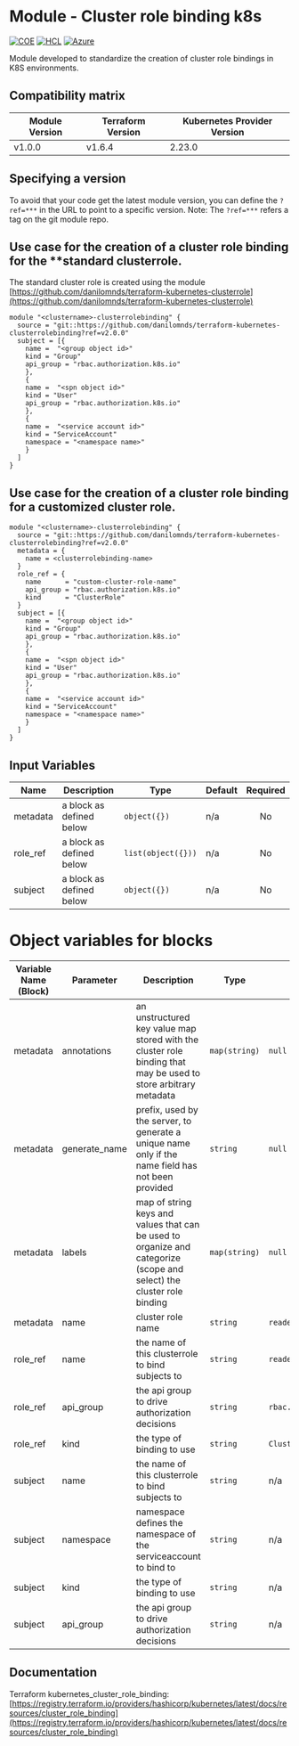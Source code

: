 # Module - Cluster role binding k8s
[![COE](https://img.shields.io/badge/Created%20By-CCoE-blue)]()
[![HCL](https://img.shields.io/badge/language-HCL-blueviolet)](https://www.terraform.io/)
[![Azure](https://img.shields.io/badge/provider-Azure-blue)](https://registry.terraform.io/providers/hashicorp/azurerm/latest)

Module developed to standardize the creation of cluster role bindings in K8S environments.

## Compatibility matrix

| Module Version | Terraform Version | Kubernetes Provider Version |
|----------------|-------------------| --------------------------- |
| v1.0.0         | v1.6.4            | 2.23.0                      |

## Specifying a version

To avoid that your code get the latest module version, you can define the `?ref=***` in the URL to point to a specific version.
Note: The `?ref=***` refers a tag on the git module repo.

## Use case for the creation of a cluster role binding for the **standard clusterrole.

The standard cluster role is created using the module [https://github.com/danilomnds/terraform-kubernetes-clusterrole](https://github.com/danilomnds/terraform-kubernetes-clusterrole)

```hcl
module "<clustername>-clusterrolebinding" {  
  source = "git::https://github.com/danilomnds/terraform-kubernetes-clusterrolebinding?ref=v2.0.0"
  subject = [{    
    name =  "<group object id>"
    kind = "Group"
    api_group = "rbac.authorization.k8s.io"
    },
    {
    name =  "<spn object id>"
    kind = "User"
    api_group = "rbac.authorization.k8s.io"
    },
    {
    name =  "<service account id>"
    kind = "ServiceAccount"
    namespace = "<namespace name>"
    }
  ]
}
```
## Use case for the creation of a cluster role binding for a customized cluster role.

```hcl
module "<clustername>-clusterrolebinding" {  
  source = "git::https://github.com/danilomnds/terraform-kubernetes-clusterrolebinding?ref=v2.0.0"
  metadata = {
    name = <clusterrolebinding-name>
  }
  role_ref = {
    name      = "custom-cluster-role-name"
    api_group = "rbac.authorization.k8s.io"
    kind      = "ClusterRole"
  }
  subject = [{    
    name =  "<group object id>"
    kind = "Group"
    api_group = "rbac.authorization.k8s.io"
    },
    {
    name =  "<spn object id>"
    kind = "User"
    api_group = "rbac.authorization.k8s.io"
    },
    {
    name =  "<service account id>"
    kind = "ServiceAccount"
    namespace = "<namespace name>"
    }
  ]
}
```

## Input Variables

| Name | Description | Type | Default | Required |
|------|-------------|------|---------|:--------:|
| metadata | a block as defined below | `object({})` | n/a | No |
| role_ref | a block as defined below | `list(object({}))` | n/a | No |
| subject | a block as defined below | `object({})` | n/a | No |

# Object variables for blocks

| Variable Name (Block) | Parameter | Description | Type | Default | Required |
|-----------------------|-----------|-------------|------|---------|:--------:|
| metadata | annotations | an unstructured key value map stored with the cluster role binding that may be used to store arbitrary metadata | `map(string)` | `null` | No |
| metadata | generate_name | prefix, used by the server, to generate a unique name only if the name field has not been provided | `string` | `null` | No |
| metadata | labels | map of string keys and values that can be used to organize and categorize (scope and select) the cluster role binding | `map(string)` | `null` | No |
| metadata | name | cluster role name | `string` | `readerclusterrolebinding` | No |
| role_ref | name | the name of this clusterrole to bind subjects to | `string` | `readerclusterrole` | `Yes` |
| role_ref | api_group | the api group to drive authorization decisions | `string` | `rbac.authorization.k8s.io` | `Yes` |
| role_ref | kind | the type of binding to use | `string` | `ClusterRole` | `Yes` |
| subject | name | the name of this clusterrole to bind subjects to | `string` | n/a | `Yes` |
| subject | namespace | namespace defines the namespace of the serviceaccount to bind to | `string` | n/a | No |
| subject | kind | the type of binding to use | `string` | n/a | `Yes` |
| subject | api_group | the api group to drive authorization decisions | `string` | n/a | `Yes` |

## Documentation

Terraform kubernetes_cluster_role_binding: <br>
[https://registry.terraform.io/providers/hashicorp/kubernetes/latest/docs/resources/cluster_role_binding](https://registry.terraform.io/providers/hashicorp/kubernetes/latest/docs/resources/cluster_role_binding)<br>